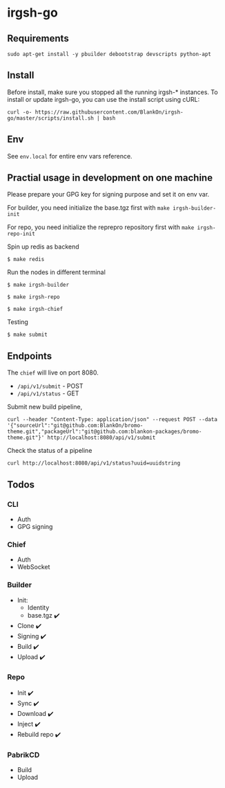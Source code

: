 # irgsh-go

## Requirements

```
sudo apt-get install -y pbuilder debootstrap devscripts python-apt
```

## Install

Before install, make sure you stopped all the running irgsh-\* instances. To install or update irgsh-go, you can use the install script using cURL:

```
curl -o- https://raw.githubusercontent.com/BlankOn/irgsh-go/master/scripts/install.sh | bash
```

## Env

See `env.local` for entire env vars reference.

## Practial usage in development on one machine

Please prepare your GPG key for signing purpose and set it on env var.

For builder, you need initialize the base.tgz first with `make irgsh-builder-init`

For repo, you need initialize the reprepro repository first with `make irgsh-repo-init`

Spin up redis as backend

```
$ make redis
```

Run the nodes in different terminal

```
$ make irgsh-builder
```
```
$ make irgsh-repo
```
```
$ make irgsh-chief
```

Testing

```
$ make submit
```


## Endpoints

The `chief` will live on port 8080.

- `/api/v1/submit` - POST
- `/api/v1/status` - GET


Submit new build pipeline,

```
curl --header "Content-Type: application/json" --request POST --data '{"sourceUrl":"git@github.com:BlankOn/bromo-theme.git","packageUrl":"git@github.com:blankon-packages/bromo-theme.git"}' http://localhost:8080/api/v1/submit
```

Check the status of a pipeline

```
curl http://localhost:8080/api/v1/status?uuid=uuidstring
```

## Todos

### CLI

- Auth
- GPG signing

### Chief

- Auth
- WebSocket

### Builder

- Init:
  - Identity
  - base.tgz :heavy_check_mark:
- Clone :heavy_check_mark:
- Signing :heavy_check_mark:
- Build :heavy_check_mark:
- Upload :heavy_check_mark:

### Repo

- Init :heavy_check_mark:
- Sync :heavy_check_mark:
- Download :heavy_check_mark:
- Inject :heavy_check_mark:
- Rebuild repo :heavy_check_mark:

### PabrikCD

- Build
- Upload

